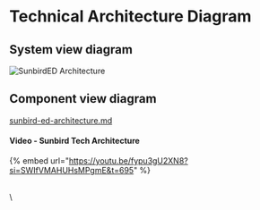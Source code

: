 # Technical Architecture Diagram

## System view diagram

![SunbirdED Architecture](https://imgr.whimsical.com/object/VY5wnTJohcY5Y39oifY7FH)

## **Component view diagram**

[sunbird-ed-architecture.md](../../use-1/source-code/sunbird-ed-architecture.md "mention")



#### Video - Sunbird Tech Architecture

{% embed url="https://youtu.be/fypu3gU2XN8?si=SWIfVMAHUHsMPgmE&t=695" %}



\
\
